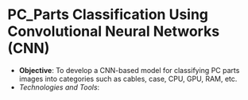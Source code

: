  # **PC_Parts Classification Using Convolutional Neural Networks (CNN)**
- **Objective**: To develop a CNN-based model for classifying PC parts images into categories such as cables, case, CPU, GPU, RAM, etc.
- *Technologies and Tools*:
